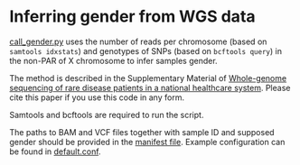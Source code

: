 # Inferring gender from WGS data

[call_gender.py](call_gender.py) uses the number of reads per chromosome (based on `samtools idxstats`) and genotypes of SNPs (based on `bcftools query`) in the non-PAR of X chromosome to infer samples gender.

The method is described in the Supplementary Material of [Whole-genome sequencing of rare disease patients in a national healthcare system](https://www.biorxiv.org/content/10.1101/507244v1). Please cite this paper if you use this code in any form.

Samtools and bcftools are required to run the script.

The paths to BAM and VCF files together with sample ID and supposed gender should be provided in the [manifest file](input/manifest.txt). Example configuration can be found in [default.conf](default.conf).

